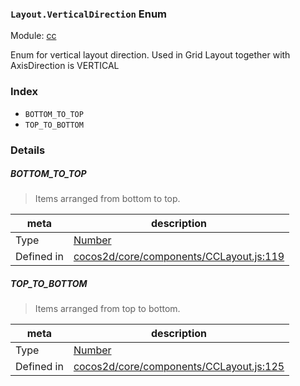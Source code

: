 ### `Layout.VerticalDirection` Enum



Module: [cc](../modules/cc.md)


Enum for vertical layout direction.
 Used in Grid Layout together with AxisDirection is VERTICAL


### Index
  - `BOTTOM_TO_TOP`
  - `TOP_TO_BOTTOM`

### Details


##### BOTTOM_TO_TOP

> Items arranged from bottom to top.

| meta | description |
|------|-------------|
| Type | <a href="https://developer.mozilla.org/en/JavaScript/Reference/Global_Objects/Number" class="crosslink external" target="_blank">Number</a> |
| Defined in | [cocos2d/core/components/CCLayout.js:119](https://github.com/cocos-creator/engine/blob/b4415d3f111db35eb92e588d63bcb560003ea469/cocos2d/core/components/CCLayout.js#L119) |



##### TOP_TO_BOTTOM

> Items arranged from top to bottom.

| meta | description |
|------|-------------|
| Type | <a href="https://developer.mozilla.org/en/JavaScript/Reference/Global_Objects/Number" class="crosslink external" target="_blank">Number</a> |
| Defined in | [cocos2d/core/components/CCLayout.js:125](https://github.com/cocos-creator/engine/blob/b4415d3f111db35eb92e588d63bcb560003ea469/cocos2d/core/components/CCLayout.js#L125) |


